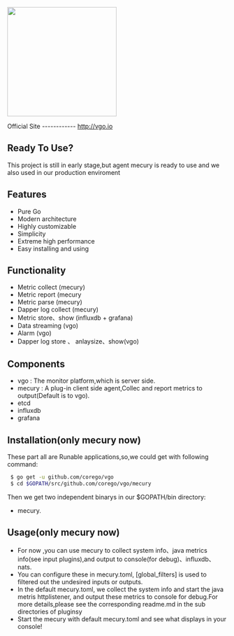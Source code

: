 <p align="left">
    <a href="https://vgo.io">
     <img  width="250" src="https://github.com/corego/vgo/blob/master/assets/images/vgo.png"></a>
</p>
Official Site
------------
<a href="http://vgo.io">http://vgo.io</a>

Ready To Use?
---------------
This project is still in early stage,but agent mecury is ready to use and we also used in our production enviroment

Features
------------
 - Pure Go
 - Modern architecture
 - Highly customizable
 - Simplicity
 - Extreme high performance
 - Easy installing and using

Functionality
-------------
 - Metric collect  (mecury)
 - Metric report  (mecury
 - Metric parse  (mecury)
 - Dapper log collect (mecury)
 - Metric store、show (influxdb + grafana)
 - Data streaming (vgo)
 - Alarm  (vgo)
 - Dapper log store 、 anlaysize、show(vgo)

Components
------------
 - vgo : The monitor platform,which is server side. 
 - mecury : A plug-in client side agent,Collec and report metrics to output(Default is to vgo).
 - etcd
 - influxdb
 - grafana
 
Installation(only mecury now)
------------
These part all are Runable applications,so,we could get with following command:  </br>
   ```bash
    $ go get -u github.com/corego/vgo
    $ cd $GOPATH/src/github.com/corego/vgo/mecury
   ```
Then we get two independent binarys in our $GOPATH/bin directory: 
   *  mecury.


Usage(only mecury now)
------------
 - For now ,you can use mecury to collect system info、java metrics info(see input plugins),and output to console(for debug)、influxdb、nats.
 - You can configure these in mecury.toml, [global_filters] is used to filtered out the undesired inputs or outputs.
 - In the default mecury.toml, we collect the system info and start the java metris httplistener, 
 and output these metrics to console for debug.For more details,please see the corresponding readme.md in 
the sub directories of pluginsy
 - Start the mecury with default mecury.toml and see what displays in your console!

